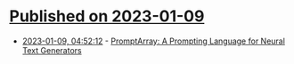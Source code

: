 # [Published on 2023-01-09](index.md)

* [2023-01-09, 04:52:12](https://news.ycombinator.com/item?id=34306883) - [PromptArray: A Prompting Language for Neural Text Generators](https://github.com/jeffbinder/promptarray)
